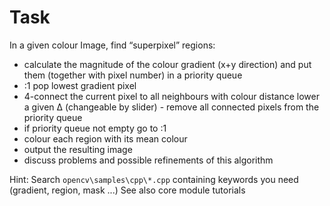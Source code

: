 # Task
In a given colour Image, find “superpixel” regions:
* calculate the magnitude of the colour gradient (x+y direction) and put them (together with pixel number) in a priority queue
* :1 pop lowest gradient pixel
* 4-connect the current pixel to all neighbours with
colour distance lower a given Δ (changeable by slider) - remove all connected pixels from the priority queue
* if priority queue not empty go to :1
* colour each region with its mean colour
* output the resulting image
* discuss problems and possible refinements of this algorithm

Hint:
Search `opencv\samples\cpp\*.cpp` containing keywords you need (gradient, region, mask ...)
See also core module tutorials